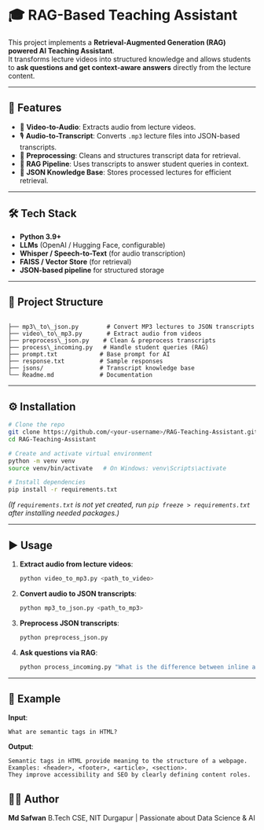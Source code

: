 # 🎓 RAG-Based Teaching Assistant

This project implements a **Retrieval-Augmented Generation (RAG) powered AI Teaching Assistant**.  
It transforms lecture videos into structured knowledge and allows students to **ask questions and get context-aware answers** directly from the lecture content.

---

## 🚀 Features
- 🎥 **Video-to-Audio**: Extracts audio from lecture videos.  
- 🎙 **Audio-to-Transcript**: Converts `.mp3` lecture files into JSON-based transcripts.  
- 📝 **Preprocessing**: Cleans and structures transcript data for retrieval.  
- 🤖 **RAG Pipeline**: Uses transcripts to answer student queries in context.  
- 📂 **JSON Knowledge Base**: Stores processed lectures for efficient retrieval.  

---

## 🛠 Tech Stack
- **Python 3.9+**
- **LLMs** (OpenAI / Hugging Face, configurable)
- **Whisper / Speech-to-Text** (for audio transcription)
- **FAISS / Vector Store** (for retrieval)
- **JSON-based pipeline** for structured storage

---

## 📂 Project Structure
```

├── mp3\_to\_json.py        # Convert MP3 lectures to JSON transcripts
├── video\_to\_mp3.py       # Extract audio from videos
├── preprocess\_json.py    # Clean & preprocess transcripts
├── process\_incoming.py   # Handle student queries (RAG)
├── prompt.txt            # Base prompt for AI
├── response.txt          # Sample responses
├── jsons/                # Transcript knowledge base
└── Readme.md             # Documentation

````

---

## ⚙️ Installation

```bash
# Clone the repo
git clone https://github.com/<your-username>/RAG-Teaching-Assistant.git
cd RAG-Teaching-Assistant

# Create and activate virtual environment
python -m venv venv
source venv/bin/activate   # On Windows: venv\Scripts\activate

# Install dependencies
pip install -r requirements.txt
````

*(If `requirements.txt` is not yet created, run `pip freeze > requirements.txt` after installing needed packages.)*

---

## ▶️ Usage

1. **Extract audio from lecture videos**:

   ```bash
   python video_to_mp3.py <path_to_video>
   ```

2. **Convert audio to JSON transcripts**:

   ```bash
   python mp3_to_json.py <path_to_mp3>
   ```

3. **Preprocess JSON transcripts**:

   ```bash
   python preprocess_json.py
   ```

4. **Ask questions via RAG**:

   ```bash
   python process_incoming.py "What is the difference between inline and block elements in HTML?"
   ```

---

## 📖 Example

**Input**:

```
What are semantic tags in HTML?
```

**Output**:

```
Semantic tags in HTML provide meaning to the structure of a webpage. 
Examples: <header>, <footer>, <article>, <section>.
They improve accessibility and SEO by clearly defining content roles.
```

## 👨‍💻 Author

**Md Safwan**
B.Tech CSE, NIT Durgapur | Passionate about Data Science & AI

```

```
